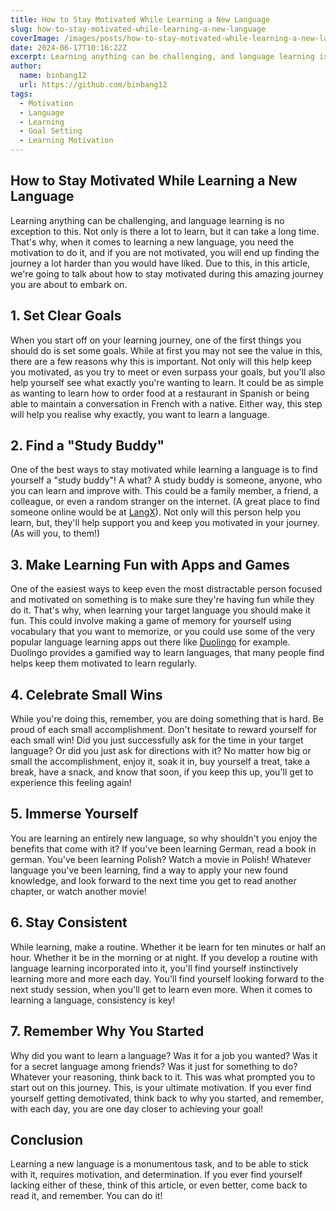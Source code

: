 ```yaml
---
title: How to Stay Motivated While Learning a New Language
slug: how-to-stay-motivated-while-learning-a-new-language
coverImage: /images/posts/how-to-stay-motivated-while-learning-a-new-language.jpeg
date: 2024-06-17T10:16:22Z
excerpt: Learning anything can be challenging, and language learning is no exception to this. Not only is there a lot to learn, but it takes a while. That's why, when it comes to learning a new language, you need the motivation to do it, and if you are not motivated, you will end up finding the journey a lot harder than you would have liked. That's why, in this article, we're going to talk about how to stay motivated during this amazing journey your have (or are about to), embark on.
author:
  name: binbang12
  url: https://github.com/binbang12
tags:
  - Motivation
  - Language
  - Learning
  - Goal Setting
  - Learning Motivation
---
```


<script>
  import Callout from "$lib/components/molecules/Callout.svelte";
  import CodeBlock from "$lib/components/molecules/CodeBlock.svelte";
  import Image from "$lib/components/atoms/Image.svelte";
</script>

## **How to Stay Motivated While Learning a New Language**

Learning anything can be challenging, and language learning is no exception to this. Not only is there a lot to learn, but it can take a long time. That's why, when it comes to learning a new language, you need the motivation to do it, and if you are not motivated, you will end up finding the journey a lot harder than you would have liked. Due to this, in this article, we're going to talk about how to stay motivated during this amazing journey you are about to embark on.

## **1. Set Clear Goals**

When you start off on your learning journey, one of the first things you should do is set some goals. While at first you may not see the value in this, there are a few reasons why this is important. Not only will this help keep you motivated, as you try to meet or even surpass your goals, but you'll also help yourself see what exactly you're wanting to learn. It could be as simple as wanting to learn how to order food at a restaurant in Spanish or being able to maintain a conversation in French with a native. Either way, this step will help you realise why exactly, you want to learn a language.

## **2. Find a "Study Buddy"**

One of the best ways to stay motivated while learning a language is to find yourself a "study buddy"! A what? A study buddy is someone, anyone, who you can learn and improve with. This could be a family member, a friend, a colleague, or even a random stranger on the internet. (A great place to find someone online would be at [LangX](https://langx.io/)). Not only will this person help you learn, but, they'll help support you and keep you motivated in your journey. (As will you, to them!)

## **3. Make Learning Fun with Apps and Games**

One of the easiest ways to keep even the most distractable person focused and motivated on something is to make sure they're having fun while they do it. That's why, when learning your target language you should make it fun. This could involve making a game of memory for yourself using vocabulary that you want to memorize, or you could use some of the very popular language learning apps out there like [Duolingo](https://duolingo.com/) for example. Duolingo provides a gamified way to learn languages, that many people find helps keep them motivated to learn regularly.

## **4. Celebrate Small Wins**

While you're doing this, remember, you are doing something that is hard. Be proud of each small accomplishment. Don't hesitate to reward yourself for each small win! Did you just successfully ask for the time in your target language? Or did you just ask for directions with it? No matter how big or small the accomplishment, enjoy it, soak it in, buy yourself a treat, take a break, have a snack, and know that soon, if you keep this up, you'll get to experience this feeling again!

## **5. Immerse Yourself**

You are learning an entirely new language, so why shouldn't you enjoy the benefits that come with it? If you've been learning German, read a book in german. You've been learning Polish? Watch a movie in Polish! Whatever language you've been learning, find a way to apply your new found knowledge, and look forward to the next time you get to read another chapter, or watch another movie!

## **6. Stay Consistent**

While learning, make a routine. Whether it be learn for ten minutes or half an hour. Whether it be in the morning or at night. If you develop a routine with language learning incorporated into it, you'll find yourself instinctively learning more and more each day. You'll find yourself looking forward to the next study session, when you'll get to learn even more. When it comes to learning a language, consistency is key!

## **7. Remember Why You Started**

Why did you want to learn a language? Was it for a job you wanted? Was it for a secret language among friends? Was it just for something to do? Whatever your reasoning, think back to it. This was what prompted you to start out on this journey. This, is your ultimate motivation. If you ever find yourself getting demotivated, think back to why you started, and remember, with each day, you are one day closer to achieving your goal!

## **Conclusion**

Learning a new language is a monumentous task, and to be able to stick with it, requires motivation, and determination. If you ever find yourself lacking either of these, think of this article, or even better, come back to read it, and remember. You can do it!